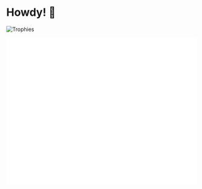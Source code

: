 # Howdy! 👋
![Trophies](https://github-profile-trophy.vercel.app/?username=adamd115114&theme=onedark)



![Metrics](/github-metrics.svg)
